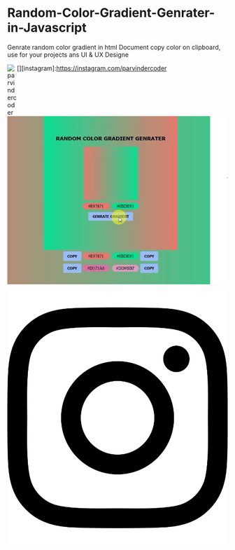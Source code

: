 # Random-Color-Gradient-Genrater-in-Javascript
Genrate random color gradient in html Document copy color on clipboard, use for your projects ans UI &amp; UX Designe

[<img align="left" alt="parvindercoder" width="22px" src='![](instagram.svg)'/>][instagram]:https://instagram.com/parvindercoder

![](Demo_Output.PNG)

![](instagram.svg)

